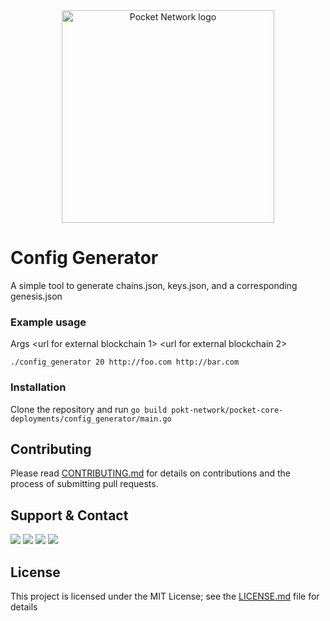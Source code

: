 <div align="center">
  <a href="https://www.pokt.network">
    <img src="https://pokt.network/wp-content/uploads/2018/12/Logo-488x228-px.png" alt="Pocket Network logo" width="340"/>
  </a>
</div>

# Config Generator

A simple tool to generate chains.json, keys.json, and a corresponding genesis.json

### Example usage

Args <number of nodes> <url for external blockchain 1> <url for external blockchain 2>

`./config_generator 20 http://foo.com http://bar.com`

### Installation

Clone the repository and run `go build pokt-network/pocket-core-deployments/config_generator/main.go`

## Contributing

Please read [CONTRIBUTING.md](https://gist.github.com/PurpleBooth/b24679402957c63ec426) for details on contributions and the process of submitting pull requests.

## Support & Contact

<div>
  <a  href="https://twitter.com/poktnetwork" ><img src="https://img.shields.io/twitter/url/http/shields.io.svg?style=social"></a>
  <a href="https://t.me/POKTnetwork"><img src="https://img.shields.io/badge/Telegram-blue.svg"></a>
  <a href="https://www.facebook.com/POKTnetwork" ><img src="https://img.shields.io/badge/Facebook-red.svg"></a>
  <a href="https://research.pokt.network"><img src="https://img.shields.io/discourse/https/research.pokt.network/posts.svg"></a>
</div>

## License

This project is licensed under the MIT License; see the [LICENSE.md](LICENSE.md) file for details
